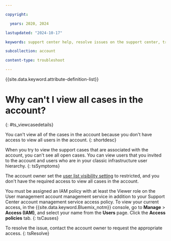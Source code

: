 ```yaml
---

copyright:

  years: 2020, 2024

lastupdated: "2024-10-17"

keywords: support center help, resolve issues on the support center, trouble support center, personalized help

subcollection: account

content-type: troubleshoot

---
```


{{site.data.keyword.attribute-definition-list}}

# Why can't I view all cases in the account?
{: #ts_viewcasedetails}

You can't view all of the cases in the account because you don't have access to view all users in the account.
{: shortdesc}

When you try to view the support cases that are associated with the account, you can't see all open cases. You can view users that you invited to the account and users who are in your classic infrastructure user hierarchy.
{: tsSymptoms}

The account owner set the [user list visibility setting](/docs/account?topic=account-iam-user-setting#userlistview) to restricted, and you don't have the required access to view all cases in the account.

You must be assigned an IAM policy with at least the Viewer role on the User management account management service in addition to your Support Center account management service access policy. To view your current access, in the {{site.data.keyword.Bluemix_notm}} console, go to **Manage** > **Access (IAM)**, and select your name from the **Users** page. Click the **Access policies** tab.
{: tsCauses}

To resolve the issue, contact the account owner to request the appropriate access.
{: tsResolve}
